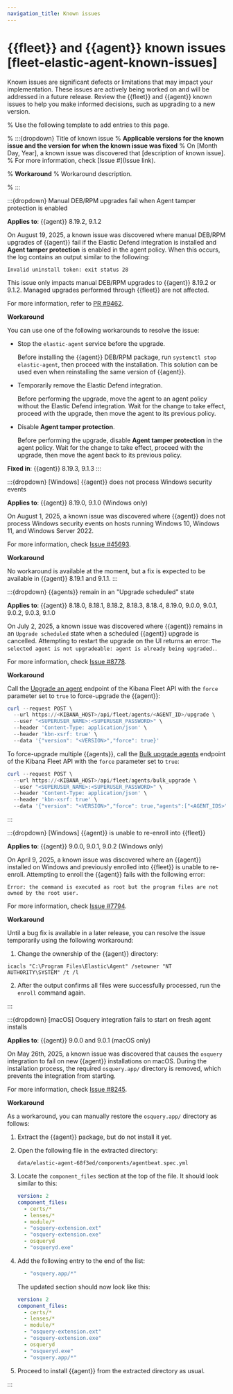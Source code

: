 ```yaml
---
navigation_title: Known issues
---
```


# {{fleet}} and {{agent}} known issues [fleet-elastic-agent-known-issues]

Known issues are significant defects or limitations that may impact your implementation. These issues are actively being worked on and will be addressed in a future release. Review the {{fleet}} and {{agent}} known issues to help you make informed decisions, such as upgrading to a new version.

% Use the following template to add entries to this page.

% :::{dropdown} Title of known issue
% **Applicable versions for the known issue and the version for when the known issue was fixed**
% On [Month Day, Year], a known issue was discovered that [description of known issue].
% For more information, check [Issue #](Issue link).

% **Workaround**
% Workaround description.

% :::

:::{dropdown} Manual DEB/RPM upgrades fail when Agent tamper protection is enabled

**Applies to**: {{agent}} 8.19.2, 9.1.2

On August 19, 2025, a known issue was discovered where manual DEB/RPM upgrades of {{agent}} fail if the Elastic Defend integration is installed and **Agent tamper protection** is enabled in the agent policy. When this occurs, the log contains an output similar to the following:

```
Invalid uninstall token: exit status 28
```

This issue only impacts manual DEB/RPM upgrades to {{agent}} 8.19.2 or 9.1.2. Managed upgrades performed through {{fleet}} are not affected.

For more information, refer to [PR #9462](https://github.com/elastic/elastic-agent/pull/9462).

**Workaround**

You can use one of the following workarounds to resolve the issue:

- Stop the `elastic-agent` service before the upgrade.

   Before installing the {{agent}} DEB/RPM package, run `systemctl stop elastic-agent`, then proceed with the installation. This solution can be used even when reinstalling the same version of {{agent}}.

- Temporarily remove the Elastic Defend integration.

   Before performing the upgrade, move the agent to an agent policy without the Elastic Defend integration. Wait for the change to take effect, proceed with the upgrade, then move the agent to its previous policy.

- Disable **Agent tamper protection**.

   Before performing the upgrade, disable **Agent tamper protection** in the agent policy. Wait for the change to take effect, proceed with the upgrade, then move the agent back to its previous policy.

**Fixed in**: {{agent}} 8.19.3, 9.1.3
:::

:::{dropdown} [Windows] {{agent}} does not process Windows security events

**Applies to**: {{agent}} 8.19.0, 9.1.0 (Windows only)

On August 1, 2025, a known issue was discovered where {{agent}} does not process Windows security events on hosts running Windows 10, Windows 11, and Windows Server 2022.

For more information, check [Issue #45693](https://github.com/elastic/beats/issues/45693).

**Workaround**

No workaround is available at the moment, but a fix is expected to be available in {{agent}} 8.19.1 and 9.1.1.
:::

:::{dropdown} {{agents}} remain in an "Upgrade scheduled" state

**Applies to**: {{agent}} 8.18.0, 8.18.1, 8.18.2, 8.18.3, 8.18.4, 8.19.0, 9.0.0, 9.0.1, 9.0.2, 9.0.3, 9.1.0

On July 2, 2025, a known issue was discovered where {{agent}} remains in an `Upgrade scheduled` state when a scheduled {{agent}} upgrade is cancelled. Attempting to restart the upgrade on the UI returns an error: `The selected agent is not upgradeable: agent is already being upgraded.`.

For more information, check [Issue #8778](https://github.com/elastic/elastic-agent/issues/8778).

**Workaround**

Call the [Upgrade an agent](https://www.elastic.co/docs/api/doc/kibana/operation/operation-post-fleet-agents-agentid-upgrade) endpoint of the Kibana Fleet API with the `force` parameter set to `true` to force-upgrade the {{agent}}:

```powershell
curl --request POST \
  --url https://<KIBANA_HOST>/api/fleet/agents/<AGENT_ID>/upgrade \
  --user "<SUPERUSER_NAME>:<SUPERUSER_PASSWORD>" \
  --header 'Content-Type: application/json' \
  --header 'kbn-xsrf: true' \
  --data '{"version": "<VERSION>","force": true}'
```

To force-upgrade multiple {{agents}}, call the [Bulk upgrade agents](https://www.elastic.co/docs/api/doc/kibana/operation/operation-post-fleet-agents-bulk-upgrade) endpoint of the Kibana Fleet API with the `force` parameter set to `true`:

```powershell
curl --request POST \
  --url https://<KIBANA_HOST>/api/fleet/agents/bulk_upgrade \
  --user "<SUPERUSER_NAME>:<SUPERUSER_PASSWORD>" \
  --header 'Content-Type: application/json' \
  --header 'kbn-xsrf: true' \
  --data '{"version": "<VERSION>","force": true,"agents":["<AGENT_IDS>"]}'
```
:::

:::{dropdown} [Windows] {{agent}} is unable to re-enroll into {{fleet}}

**Applies to**: {{agent}} 9.0.0, 9.0.1, 9.0.2 (Windows only)

On April 9, 2025, a known issue was discovered where an {{agent}} installed on Windows and previously enrolled into {{fleet}} is unable to re-enroll. Attempting to enroll the {{agent}} fails with the following error:

```shell
Error: the command is executed as root but the program files are not owned by the root user.
```

For more information, check [Issue #7794](https://github.com/elastic/elastic-agent/issues/7794).

**Workaround**

Until a bug fix is available in a later release, you can resolve the issue temporarily using the following workaround:

1. Change the ownership of the {{agent}} directory:

  ```shell
  icacls "C:\Program Files\Elastic\Agent" /setowner "NT AUTHORITY\SYSTEM" /t /l
  ```

2. After the output confirms all files were successfully processed, run the `enroll` command again.

:::

:::{dropdown} [macOS] Osquery integration fails to start on fresh agent installs

**Applies to**: {{agent}} 9.0.0 and 9.0.1 (macOS only)

On May 26th, 2025, a known issue was discovered that causes the `osquery` integration to fail on new {{agent}} installations on macOS. During the installation process, the required `osquery.app/` directory is removed, which prevents the integration from starting.

For more information, check [Issue #8245](https://github.com/elastic/elastic-agent/issues/8245).

**Workaround**

As a workaround, you can manually restore the `osquery.app/` directory as follows:

1. Extract the {{agent}} package, but do not install it yet.

2. Open the following file in the extracted directory:

   ```
   data/elastic-agent-68f3ed/components/agentbeat.spec.yml
   ```

3. Locate the `component_files` section at the top of the file. It should look similar to this:

   ```yaml
   version: 2
   component_files:
     - certs/*
     - lenses/*
     - module/*
     - "osquery-extension.ext"
     - "osquery-extension.exe"
     - osqueryd
     - "osqueryd.exe"
   ```

4. Add the following entry to the end of the list:

   ```yaml
     - "osquery.app/*"
   ```

   The updated section should now look like this:

   ```yaml
   version: 2
   component_files:
     - certs/*
     - lenses/*
     - module/*
     - "osquery-extension.ext"
     - "osquery-extension.exe"
     - osqueryd
     - "osqueryd.exe"
     - "osquery.app/*"
   ```

5. Proceed to install {{agent}} from the extracted directory as usual.

:::
